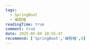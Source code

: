 ```yaml
---
tags:
  - SpringBoot
  - 编程喵
readingTime: true
comment: true
date: 2025-05-09 10:55:47
recommend: ['SpringBoot','编程喵',9]
---
```


